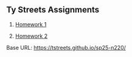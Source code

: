 ## Ty Streets Assignments

1. [Homework 1](./homework-1)

2. [Homework 2](./homework-2)

Base URL: https://tstreets.github.io/sp25-n220/
